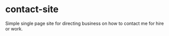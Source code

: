 # contact-site
Simple single page site for directing business on how to contact me for hire or work.
